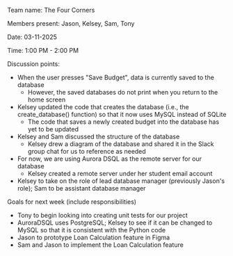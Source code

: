 Team name: The Four Corners

Members present: Jason, Kelsey, Sam, Tony

Date: 03-11-2025

Time: 1:00 PM - 2:00 PM

Discussion points:

* When the user presses "Save Budget", data is currently saved to the database
  - However, the saved databases do not print when you return to the home screen
* Kelsey updated the code that creates the database (i.e., the create_database() function) so that it now uses MySQL instead of SQLite
  - The code that saves a newly created budget into the database has yet to be updated
* Kelsey and Sam discussed the structure of the database
  - Kelsey drew a diagram of the database and shared it in the Slack group chat for us to reference as needed
* For now, we are using Aurora DSQL as the remote server for our database
  - Kelsey created a remote server under her student email account
* Kelsey to take on the role of lead database manager (previously Jason's role); Sam to be assistant database manager


Goals for next week (include responsibilities)

* Tony to begin looking into creating unit tests for our project
* AuroraDSQL uses PostgreSQL; Kelsey to see if it can be changed to MySQL so that it is consistent with the Python code
* Jason to prototype Loan Calculation feature in Figma
* Sam and Jason to implement the Loan Calculation feature
